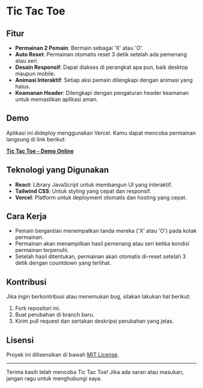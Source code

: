 # Tic Tac Toe

## Fitur

- **Permainan 2 Pemain**: Bermain sebagai 'X' atau 'O'.
- **Auto Reset**: Permainan otomatis reset 3 detik setelah ada pemenang atau seri.
- **Desain Responsif**: Dapat diakses di perangkat apa pun, baik desktop maupun mobile.
- **Animasi Interaktif**: Setiap aksi pemain dilengkapi dengan animasi yang halus.
- **Keamanan Header**: Dilengkapi dengan pengaturan header keamanan untuk memastikan aplikasi aman.

## Demo

Aplikasi ini dideploy menggunakan Vercel. Kamu dapat mencoba permainan langsung di link berikut:

**[Tic Tac Toe - Demo Online](https://your-vercel-url.vercel.app/)**

## Teknologi yang Digunakan

- **React**: Library JavaScript untuk membangun UI yang interaktif.
- **Tailwind CSS**: Untuk styling yang cepat dan responsif.
- **Vercel**: Platform untuk deployment otomatis dan hosting yang cepat.

## Cara Kerja

- Pemain bergantian menempatkan tanda mereka ('X' atau 'O') pada kotak permainan.
- Permainan akan menampilkan hasil pemenang atau seri ketika kondisi permainan terpenuhi.
- Setelah hasil ditentukan, permainan akan otomatis di-reset setelah 3 detik dengan countdown yang terlihat.

## Kontribusi

Jika ingin berkontribusi atau menemukan bug, silakan lakukan hal berikut:

1. Fork repositori ini.
2. Buat perubahan di branch baru.
3. Kirim pull request dan sertakan deskripsi perubahan yang jelas.

## Lisensi

Proyek ini dilisensikan di bawah [MIT License](LICENSE).

---

Terima kasih telah mencoba Tic Tac Toe! Jika ada saran atau masukan, jangan ragu untuk menghubungi saya.